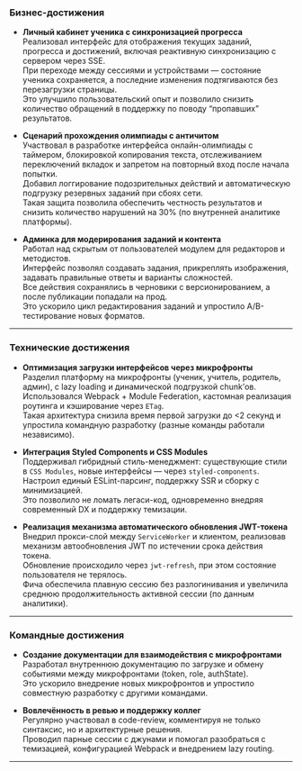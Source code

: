 ### Бизнес-достижения

-   **Личный кабинет ученика с синхронизацией прогресса**  
    Реализовал интерфейс для отображения текущих заданий, прогресса и достижений, включая реактивную синхронизацию с сервером через SSE.  
    При переходе между сессиями и устройствами — состояние ученика сохраняется, а последние изменения подтягиваются без перезагрузки страницы.  
    Это улучшило пользовательский опыт и позволило снизить количество обращений в поддержку по поводу “пропавших” результатов.

-   **Сценарий прохождения олимпиады с античитом**  
    Участвовал в разработке интерфейса онлайн-олимпиады с таймером, блокировкой копирования текста, отслеживанием переключений вкладок и запретом на повторный вход после начала попытки.  
    Добавил логгирование подозрительных действий и автоматическую подгрузку резервных заданий при сбоях сети.  
    Такая защита позволила обеспечить честность результатов и снизить количество нарушений на 30% (по внутренней аналитике платформы).

-   **Админка для модерирования заданий и контента**  
    Работал над скрытым от пользователей модулем для редакторов и методистов.  
    Интерфейс позволял создавать задания, прикреплять изображения, задавать правильные ответы и варианты сложностей.  
    Все действия сохранялись в черновики с версионированием, а после публикации попадали на прод.  
    Это ускорило цикл редактирования заданий и упростило A/B-тестирование новых форматов.

---

### Технические достижения

-   **Оптимизация загрузки интерфейсов через микрофронты**  
    Разделил платформу на микрофронты (ученик, учитель, родитель, админ), с lazy loading и динамической подгрузкой chunk’ов.  
    Использовался Webpack + Module Federation, кастомная реализация роутинга и кэширование через `ETag`.  
    Такая архитектура снизила время первой загрузки до <2 секунд и упростила командную разработку (разные команды работали независимо).

-   **Интеграция Styled Components и CSS Modules**  
    Поддерживал гибридный стиль-менеджмент: существующие стили в `CSS Modules`, новые интерфейсы — через `styled-components`.  
    Настроил единый ESLint-парсинг, поддержку SSR и сборку с минимизацией.  
    Это позволило не ломать легаси-код, одновременно внедряя современный DX и поддержку темизации.

-   **Реализация механизма автоматического обновления JWT-токена**  
    Внедрил прокси-слой между `ServiceWorker` и клиентом, реализовав механизм автообновления JWT по истечении срока действия токена.  
    Обновление происходило через `jwt-refresh`, при этом состояние пользователя не терялось.  
    Фича обеспечила плавную сессию без разлогинивания и увеличила среднюю продолжительность активной сессии (по данным аналитики).

---

### Командные достижения

-   **Создание документации для взаимодействия с микрофронтами**  
    Разработал внутреннюю документацию по загрузке и обмену событиями между микрофронтами (token, role, authState).  
    Это ускорило внедрение новых микрофронтов и упростило совместную разработку с другими командами.

-   **Вовлечённость в ревью и поддержку коллег**  
    Регулярно участвовал в code-review, комментируя не только синтаксис, но и архитектурные решения.  
    Проводил парные сессии с джунами и помогал разобраться с темизацией, конфигурацией Webpack и внедрением lazy routing.

---
